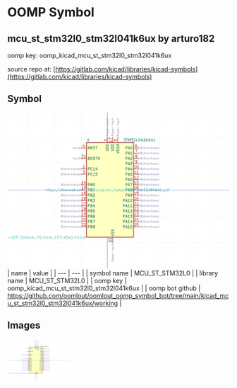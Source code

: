 # OOMP Symbol  
## mcu_st_stm32l0_stm32l041k6ux  by arturo182  
  
oomp key: oomp_kicad_mcu_st_stm32l0_stm32l041k6ux  
  
source repo at: [https://gitlab.com/kicad/libraries/kicad-symbols](https://gitlab.com/kicad/libraries/kicad-symbols)  
## Symbol  
  
[![working.png](working_600.png)](working.png)  
| name | value | 
| --- | --- | 
| symbol name | MCU_ST_STM32L0 | 
| library name | MCU_ST_STM32L0 | 
| oomp key | oomp_kicad_mcu_st_stm32l0_stm32l041k6ux | 
| oomp bot github | https://github.com/oomlout/oomlout_oomp_symbol_bot/tree/main/kicad_mcu_st_stm32l0_stm32l041k6ux/working | 
## Images  
  
[![working.png](working_140.png)](working.png)  
